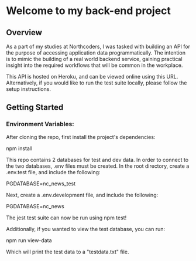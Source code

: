 # Welcome to my back-end project

## Overview
As a part of my studies at Northcoders, I was tasked with building an API for the purpose of accessing application data programmatically. The intention is to mimic the building of a real world backend service, gaining practical insight into the required workflows that will be common in the workplace.

This API is hosted on Heroku, and can be viewed online using this URL. Alternatively, if you would like to run the test suite locally, please follow the setup instructions.

## Getting Started

### Environment Variables:


After cloning the repo, first install the project's dependencies:

npm install

This repo contains 2 databases for test and dev data. In order to connect to the two databases, .env files must be created. In the root directory, create a .env.test file, and include the following:

PGDATABASE=nc_news_test

Next, create a .env.development file, and include the following:

PGDATABASE=nc_news

The jest test suite can now be run using npm test!

Additionally, if you wanted to view the test database, you can run:

npm run view-data

Which will print the test data to a "testdata.txt" file.


